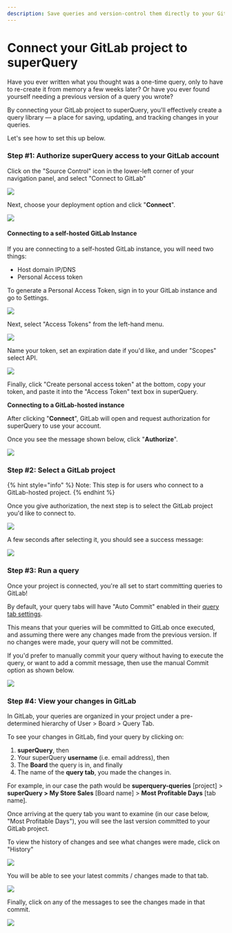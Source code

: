 ```yaml
---
description: Save queries and version-control them directly to your GitLab project
---
```


# Connect your GitLab project to superQuery

Have you ever written what you thought was a one-time query, only to have to re-create it from memory a few weeks later? Or have you ever found yourself needing a previous version of a query you wrote?

By connecting your GitLab project to superQuery, you'll effectively create a query library — a place for saving, updating, and tracking changes in your queries.

Let's see how to set this up below.

### Step #1: Authorize superQuery access to your GitLab account

Click on the "Source Control" icon in the lower-left corner of your navigation panel, and select "Connect to GitLab"

![](<../.gitbook/assets/GitLabConnect 2.jpg>)

Next, choose your deployment option and click "**Connect**".

![](<../.gitbook/assets/image (29).png>)

#### Connecting to a self-hosted GitLab Instance

If you are connecting to a self-hosted GitLab instance, you will need two things:

* Host domain IP/DNS
* Personal Access token

To generate a Personal Access Token, sign in to your GitLab instance and go to Settings.

![](<../.gitbook/assets/image (30).png>)

Next, select "Access Tokens" from the left-hand menu.

![](<../.gitbook/assets/image (31).png>)

Name your token, set an expiration date if you'd like, and under "Scopes" select API.

![](<../.gitbook/assets/image (32).png>)

Finally, click "Create personal access token" at the bottom, copy your token, and paste it into the "Access Token" text box in superQuery.

**Connecting to a GitLab-hosted instance**

After clicking "**Connect**", GitLab will open and request authorization for superQuery to use your account.

Once you see the message shown below, click "**Authorize**".

![](<../.gitbook/assets/image (33).png>)

### **Step #2: Select a GitLab project**

{% hint style="info" %}
Note: This step is for users who connect to a GitLab-hosted project.
{% endhint %}

Once you give authorization, the next step is to select the GitLab project you'd like to connect to.

![](<../.gitbook/assets/image (34).png>)

A few seconds after selecting it, you should see a success message:

![](<../.gitbook/assets/image (35).png>)

### **Step #3: Run a query**

Once your project is connected, you're all set to start committing queries to GitLab!

By default, your query tabs will have "Auto Commit" enabled in their [query tab settings](../superquery-editor/tab-settings.md#source-control).

This means that your queries will be committed to GitLab once executed, and assuming there were any changes made from the previous version. If no changes were made, your query will not be committed.

If you'd prefer to manually commit your query without having to execute the query, or want to add a commit message, then use the manual Commit option as shown below.

![](../.gitbook/assets/ManualCommit.gif)

### Step #4: View your changes in GitLab

In GitLab, your queries are organized in your project under a pre-determined hierarchy of User > Board > Query Tab.

To see your changes in GitLab, find your query by clicking on:

1. **superQuery**, then
2. Your superQuery **username** (i.e. email address), then
3. The **Board** the query is in, and finally
4. The name of the **query tab**, you made the changes in.

For example, in our case the path would be **superquery-queries** \[project] > **superQuery > My Store Sales** \[Board name] > **Most Profitable Days** \[tab name].

Once arriving at the query tab you want to examine (in our case below, "Most Profitable Days"), you will see the last version committed to your GitLab project.

To view the history of changes and see what changes were made, click on "History"

![](<../.gitbook/assets/image (37).png>)

You will be able to see your latest commits / changes made to that tab.

![](<../.gitbook/assets/image (38).png>)

Finally, click on any of the messages to see the changes made in that commit.

![](<../.gitbook/assets/image (39).png>)

